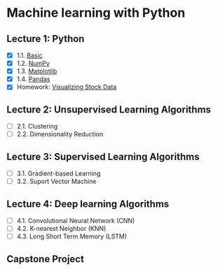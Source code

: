 # Machine learning with Python

## Lecture 1: Python
- [x] 1.1. [Basic](https://github.com/icebearian/Python-machinelearning/blob/main/Lec1_1_IntroToPython.ipynb)
- [x] 1.2. [NumPy](https://github.com/icebearian/Python-machinelearning/blob/main/Lec1_2_IntroToPython.ipynb)
- [x] 1.3. [Matplotlib](https://github.com/icebearian/Python-machinelearning/blob/main/Lec1_3_IntroToPython.ipynb)
- [x] 1.4. [Pandas](https://github.com/icebearian/Python-machinelearning/blob/main/Lec1_4_IntroToPython.ipynb)
- [x] Homework: [Visualizing Stock Data](https://github.com/icebearian/Python-machinelearning/blob/main/Visualize_Stock_Data.ipynb)

## Lecture 2: Unsupervised Learning Algorithms
- [ ] 2.1. Clustering
- [ ] 2.2. Dimensionality Reduction
## Lecture 3: Supervised Learning Algorithms
- [ ] 3.1. Gradient-based Learning
- [ ] 3.2. Suport Vector Machine
## Lecture 4: Deep learning Algorithms
- [ ] 4.1. Convolutional Neural Network (CNN)
- [ ] 4.2. K-nearest Neighbor (KNN)
- [ ] 4.3. Long Short Term Memory (LSTM)

## Capstone Project








